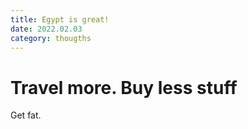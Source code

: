 ```yaml
---
title: Egypt is great!
date: 2022.02.03
category: thougths
---
```


# Travel more. Buy less stuff

Get fat.
